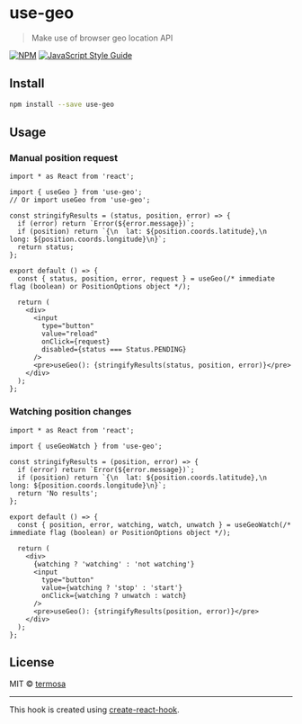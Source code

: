 # use-geo

> Make use of browser geo location API

[![NPM](https://img.shields.io/npm/v/use-geo.svg)](https://www.npmjs.com/package/use-geo) [![JavaScript Style Guide](https://img.shields.io/badge/code_style-standard-brightgreen.svg)](https://standardjs.com)

## Install

```bash
npm install --save use-geo
```

## Usage

### Manual position request

```tsx
import * as React from 'react';

import { useGeo } from 'use-geo';
// Or import useGeo from 'use-geo';

const stringifyResults = (status, position, error) => {
  if (error) return `Error(${error.message})`;
  if (position) return `{\n  lat: ${position.coords.latitude},\n  long: ${position.coords.longitude}\n}`;
  return status;
};

export default () => {
  const { status, position, error, request } = useGeo(/* immediate flag (boolean) or PositionOptions object */);

  return (
    <div>
      <input
        type="button"
        value="reload"
        onClick={request}
        disabled={status === Status.PENDING}
      />
      <pre>useGeo(): {stringifyResults(status, position, error)}</pre>
    </div>
  );
};
```

### Watching position changes

```tsx
import * as React from 'react';

import { useGeoWatch } from 'use-geo';

const stringifyResults = (position, error) => {
  if (error) return `Error(${error.message})`;
  if (position) return `{\n  lat: ${position.coords.latitude},\n  long: ${position.coords.longitude}\n}`;
  return 'No results';
};

export default () => {
  const { position, error, watching, watch, unwatch } = useGeoWatch(/* immediate flag (boolean) or PositionOptions object */);

  return (
    <div>
      {watching ? 'watching' : 'not watching'}
      <input
        type="button"
        value={watching ? 'stop' : 'start'}
        onClick={watching ? unwatch : watch}
      />
      <pre>useGeo(): {stringifyResults(position, error)}</pre>
    </div>
  );
};
```

## License

MIT © [termosa](https://github.com/termosa)

---

This hook is created using [create-react-hook](https://github.com/hermanya/create-react-hook).